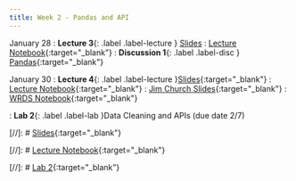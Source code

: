 ```yaml
---
title: Week 2 - Pandas and API
---
```


January 28
: **Lecture 3**{: .label .label-lecture } [Slides](https://docs.google.com/presentation/d/1jKsrwXdCBGtRnCGdmBag58vDlZMBvASzcJTqDVXm3A8/edit?usp=sharing)
: [Lecture Notebook](https://datahub.berkeley.edu/hub/user-redirect/git-pull?repo=https%3A%2F%2Fgithub.com%2FUCB-Econ-148%2Fecon148-sp25&branch=main&urlpath=lab%2Ftree%2Fecon148-sp25%2Flec%2Flec2.1%2FLec2.1-Pandas.ipynb){:target="_blank"} 
: **Discussion 1**{: .label .label-disc } [Pandas](https://docs.google.com/presentation/d/1CqbCfVFxNdw7KzIUz7p0IqqjTnMsiBVwm0K-dK5V69A/edit?usp=sharing){:target="_blank"} 


January 30
: **Lecture 4**{: .label .label-lecture }[Slides](https://docs.google.com/presentation/d/1t6DlA82wNilxicKTeSDA26v9uzSFsAgQ3f-N64SN2pg/edit?usp=sharing){:target="_blank"} 
: [Lecture Notebook](){:target="_blank"} 
: [Jim Church Slides](https://docs.google.com/presentation/d/1oHP2sLDP1g52ZhET5fuPoEv62HbwJZKrAAaS31lplFE/edit?usp=sharing){:target="_blank"} 
: [WRDS Notebook](){:target="_blank"} 



: **Lab 2**{: .label .label-lab }Data Cleaning and APIs (due date 2/7)


[//]: # [Slides](){:target="_blank"} 

[//]: # [Lecture Notebook](){:target="_blank"} 

[//]: # [Lab 2](){:target="_blank"} 


